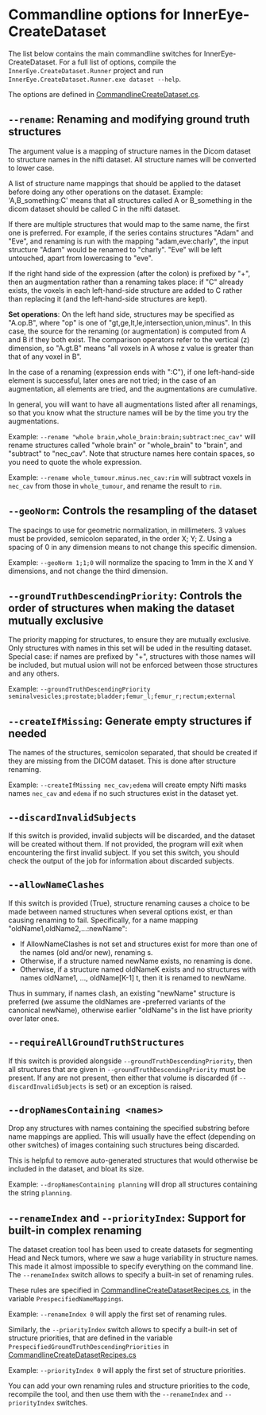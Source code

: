 # Commandline options for InnerEye-CreateDataset

The list below contains the main commandline switches for InnerEye-CreateDataset. For a full list of options, compile
the `InnerEye.CreateDataset.Runner` project and run `InnerEye.CreateDataset.Runner.exe dataset --help`.

The options are defined in [CommandlineCreateDataset.cs](https://github.com/microsoft/InnerEye-CreateDataset/blob/main/Source/projects/InnerEye.CreateDataset.Core/Commandline/CommandlineCreateDataset.cs).

## `--rename`: Renaming and modifying ground truth structures

The argument value is a mapping of structure names in the Dicom dataset to structure names in the nifti dataset.
All structure names will be converted to lower case.

A list of structure name mappings that should be applied to the dataset before doing any other operations on the dataset.
Example: 'A,B_something:C' means that all structures called A or B_something in the dicom dataset should be called C
in the nifti dataset.

If there are multiple structures that would map to the same name, the first one is preferred. For example, if the series
contains structures "Adam" and "Eve", and renaming is run with the mapping "adam,eve:charly", the input structure
"Adam" would be renamed to "charly". "Eve" will be left untouched, apart from lowercasing to "eve".

If the right hand side of the expression (after the colon) is prefixed by "+", then an augmentation rather than a
renaming takes place: if "C" already exists, the voxels in each left-hand-side structure are added to C rather than
replacing it (and the left-hand-side structures are kept).

**Set operations**: On the left hand side, structures may be specified as "A.op.B", where "op" is one of "gt,ge,lt,le,intersection,union,minus".
In this case, the source for the renaming (or augmentation) is computed from A and B if they both exist. The comparison
operators refer to the vertical (z) dimension, so "A.gt.B" means "all voxels in A whose z value is greater than that of
any voxel in B".

In the case of a renaming (expression ends with ":C"), if one left-hand-side element is successful, later ones are
not tried; in the case of an augmentation, all elements are tried, and the augmentations are cumulative.

In general, you will want to have all augmentations listed after all renamings, so that you know what the structure
names will be by the time you try the augmentations.

Example: `--rename "whole brain,whole_brain:brain;subtract:nec_cav"` will rename structures called "whole brain" or "whole_brain" to "brain", and "subtract" to "nec_cav". Note that structure names here contain spaces, so you need to quote the whole expression.

Example: `--rename whole_tumour.minus.nec_cav:rim` will subtract voxels in `nec_cav` from those in `whole_tumour`, and rename the result to `rim`.

## `--geoNorm`: Controls the resampling of the dataset

The spacings to use for geometric normalization, in millimeters.
3 values must be provided, semicolon separated, in the order X; Y; Z.
Using a spacing of 0 in any dimension means to not change this specific dimension.

Example: `--geoNorm 1;1;0` will normalize the spacing to 1mm in the X and Y dimensions, and not change the third dimension.

## `--groundTruthDescendingPriority`: Controls the order of structures when making the dataset mutually exclusive

The priority mapping for structures, to ensure they are mutually exclusive. Only structures with names in this set will be uded in the
resulting dataset. Special case: if names are prefixed by "+", structures with those names will be included, but mutual usion will not be
enforced between those structures and any others.

Example: `--groundTruthDescendingPriority seminalvesicles;prostate;bladder;femur_l;femur_r;rectum;external`

## `--createIfMissing`: Generate empty structures if needed

The names of the structures, semicolon separated, that should be created if they are missing from the DICOM dataset.
This is done after structure renaming.

Example: `--createIfMissing nec_cav;edema` will create empty Nifti masks names `nec_cav` and `edema` if no such structures
exist in the dataset yet.

## `--discardInvalidSubjects`

If this switch is provided, invalid subjects will be discarded, and the dataset
will be created without them. If not provided, the program will exit when encountering the first invalid subject.
If you set this switch, you should check the output of the job for information about discarded subjects.

## `--allowNameClashes`

If this switch is provided (True), structure renaming causes a choice to be made between named structures when several options exist, er than causing
renaming to fail. Specifically, for a name mapping "oldName1,oldName2,...:newName":

- If AllowNameClashes is not set and structures exist for more than one of the names (old and/or new), renaming s.
- Otherwise, if a structure named newName exists, no renaming is done.
- Otherwise, if a structure named oldNameK exists and no structures with names oldName1, ..., oldName[K-1] t, then it is
renamed to newName.

Thus in summary, if names clash, an existing "newName" structure is preferred (we assume the oldNames are -preferred variants
of the canonical newName), otherwise earlier "oldName"s in the list have priority over later ones.

## `--requireAllGroundTruthStructures`

If this switch is provided alongside `--groundTruthDescendingPriority`, then all structures that are given in
`--groundTruthDescendingPriority` must be present. If any are not present,
then either that volume is discarded (if `--discardInvalidSubjects` is set) or an exception is raised.

## `--dropNamesContaining <names>`

Drop any structures with names containing the specified substring before name mappings are applied. This will usually have the
effect (depending on other switches) of images containing such structures being discarded.

This is helpful to remove auto-generated structures that would otherwise be included in the dataset, and bloat its size.

Example: `--dropNamesContaining planning` will drop all structures containing the string `planning`.

## `--renameIndex` and `--priorityIndex`: Support for built-in complex renaming

The dataset creation tool has been used to create datasets for segmenting Head and Neck tumors, where we saw a huge
variability in structure names. This made it almost impossible to specify everything on the command line.
The `--renameIndex` switch allows to specify a built-in set of renaming rules.

These rules are specified in [CommandlineCreateDatasetRecipes.cs](https://github.com/microsoft/InnerEye-CreateDataset/blob/main/Source/projects/InnerEye.CreateDataset.Core/Commandline/CommandlineCreateDatasetRecipes.cs), in the variable `PrespecifiedNameMappings`.

Example: `--renameIndex 0` will apply the first set of renaming rules.

Similarly, the `--priorityIndex` switch allows to specify a built-in set of structure priorities, that are defined in
the variable `PrespecifiedGroundTruthDescendingPriorities` in [CommandlineCreateDatasetRecipes.cs](https://github.com/microsoft/InnerEye-CreateDataset/blob/main/Source/projects/InnerEye.CreateDataset.Core/Commandline/CommandlineCreateDatasetRecipes.cs)

Example: `--priorityIndex 0` will apply the first set of structure priorities.

You can add your own renaming rules and structure priorities to the code, recompile the tool, and then use them with the `--renameIndex` and `--priorityIndex` switches.

